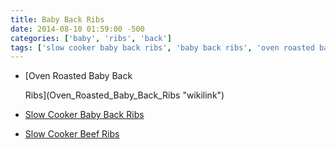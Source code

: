 ```yaml
---
title: Baby Back Ribs
date: 2014-08-10 01:59:00 -500
categories: ['baby', 'ribs', 'back']
tags: ['slow cooker baby back ribs', 'baby back ribs', 'oven roasted baby back ribs', 'slow cooker beef ribs']
---
```


-   [Oven Roasted Baby Back
    Ribs](Oven_Roasted_Baby_Back_Ribs "wikilink")
-   [Slow Cooker Baby Back Ribs](Slow_Cooker_Baby_Back_Ribs "wikilink")
-   [Slow Cooker Beef Ribs](Slow_Cooker_Beef_Ribs "wikilink")
